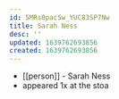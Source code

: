 ```yaml
---
id: 5MRs0pacSw_YUC83SP7Nw
title: Sarah Ness
desc: ''
updated: 1639762693856
created: 1639762693856
---
```



- [[person]] - Sarah Ness
- appeared 1x at the stoa
